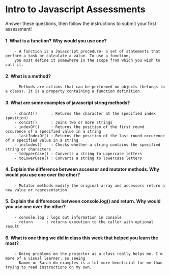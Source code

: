 # Intro to Javascript Assessments

Answer these questions, then follow the instructions to submit your first assessment!

#### 1. What is a function? Why would you use one?

        - A function is a Javascript procedure- a set of statements that perform a task or calculate a value. To use a function,
        you must define it somewhere in the scope from which you wish to call it.

#### 2. What is a method?

        - Methods are actions that can be performed on objects (belongs to a class). It is a property containing a function definition. 

#### 3. What are some examples of javascript string methods?

        - charAt()      : Returns the character at the specified index (position)
        - concat()      : Joins two or more strings
        - indexOf()     : Returns the position of the first round occurence of a specified value in a string
        - lastIndexOf() : Returns the position of the last round occurence of a specified value in a string
        - includes()    : Checks whether a string contains the specified string or characters
        - toUpperCase() : Converts a string to uppercase letters
        - toLowerCase() : Converts a string to lowercase letters
        
#### 4. Explain the difference between accessor and mutator methods. Why would you use one over the other?

        - Mutator methods modify the original array and accessors return a new value or representation.

#### 5. Explain the differences between console.log() and return. Why would you use one over the other?

        - console.log : logs out information in console
        - return      : returns execution to the caller with optional result 
        
#### 6. What is one thing we did in class this week that helped you learn the most? 

        - Doing problems on the projector as a class really helps me. I'm more of a visual learner, so seeing 
          Damon or Sarah do examples is a lot more beneficial for me than trying to read instructions on my own. 
